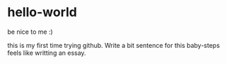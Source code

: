 # hello-world
be nice to me :)

this is my first time trying github.
Write a bit sentence for this baby-steps feels like writting an essay.
